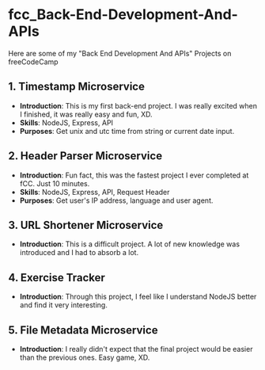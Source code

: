 # fcc_Back-End-Development-And-APIs
Here are some of my "Back End Development And APIs" Projects on freeCodeCamp

## 1. Timestamp Microservice
- **Introduction**: This is my first back-end project. I was really excited when I finished, it was really easy and fun, XD.
- **Skills**: NodeJS, Express, API
- **Purposes**: Get unix and utc time from string or current date input.

## 2. Header Parser Microservice
- **Introduction**: Fun fact, this was the fastest project I ever completed at fCC. Just 10 minutes.
- **Skills**: NodeJS, Express, API, Request Header
- **Purposes**: Get user's IP address, language and user agent.

## 3. URL Shortener Microservice
- **Introduction**: This is a difficult project. A lot of new knowledge was introduced and I had to absorb a lot.

## 4. Exercise Tracker
- **Introduction**: Through this project, I feel like I understand NodeJS better and find it very interesting.

## 5. File Metadata Microservice
- **Introduction**: I really didn't expect that the final project would be easier than the previous ones. Easy game, XD.